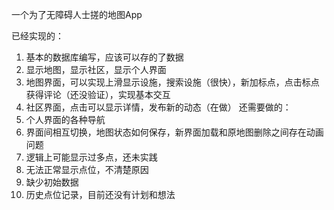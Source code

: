 一个为了无障碍人士搓的地图App


已经实现的：
1. 基本的数据库编写，应该可以存的了数据
2. 显示地图，显示社区，显示个人界面
3. 地图界面，可以实现上滑显示设施，搜索设施（很快），新加标点，点击标点获得评论（还没验证），实现基本交互
4. 社区界面，点击可以显示详情，发布新的动态（在做）
   还需要做的：
1. 个人界面的各种导航
2. 界面间相互切换，地图状态如何保存，新界面加载和原地图删除之间存在动画问题
3. 逻辑上可能显示过多点，还未实践  
4. 无法正常显示点位，不清楚原因  
5. 缺少初始数据  
6. 历史点位记录，目前还没有计划和想法

